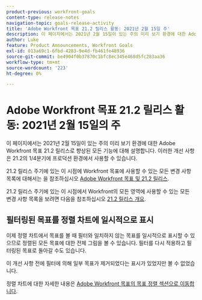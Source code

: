 ```yaml
---
product-previous: workfront-goals
content-type: release-notes
navigation-topic: goals-release-activity
title: 'Adobe Workfront 목표 21.2 릴리스 활동: 2021년 2월 15일 주'
description: 이 페이지에서는 2021년 2월 15일이 있는 주의 미리 보기 환경에 대한 Adobe Workfront 목표 21.2 릴리스로 향상된 모든 기능에 대해 설명합니다. 이러한 개선 사항은 21.2의 1/4분기에 프로덕션 환경에서 사용할 수 있습니다.
author: Luke
feature: Product Announcements, Workfront Goals
exl-id: 013a69c1-6fbd-4283-9e4d-fb461fe48936
source-git-commit: be4904f0b37870c1bfc8ec345e468d5fc283aa36
workflow-type: tm+mt
source-wordcount: '223'
ht-degree: 0%

---
```


# Adobe Workfront 목표 21.2 릴리스 활동: 2021년 2월 15일의 주

이 페이지에서는 2021년 2월 15일이 있는 주의 미리 보기 환경에 대한 Adobe Workfront 목표 21.2 릴리스로 향상된 모든 기능에 대해 설명합니다. 이러한 개선 사항은 21.2의 1/4분기에 프로덕션 환경에서 사용할 수 있습니다.

21.2 릴리스 주기에 있는 이 시점에 Workfront 목표에 사용할 수 있는 모든 변경 사항 목록에 대해서는 을 참조하십시오 [Adobe Workfront 목표 및 21.2 릴리스](../../../../product-announcements/product-releases/goals-release-activity/goals-21.2-release/goals-release-21-2.md).

21.2 릴리스 주기에 있는 이 시점에서 Workfront의 모든 영역에 사용할 수 있는 모든 변경 사항 목록을 보려면 다음을 참조하십시오 [21.2 릴리스 개요](../../../../product-announcements/product-releases/21.2-release-activity/21-2-release-overview.md).

## 필터링된 목표를 정렬 차트에 일시적으로 표시

이제 정렬 차트에서 목표를 볼 때 필터와 일치하지 않는 목표를 일시적으로 표시할 수 있으므로 정렬된 모든 목표에 대한 전체 그림을 볼 수 있습니다. 필터를 다시 적용하고 필터링된 목표로 돌아갈 수도 있습니다.

이 개선 사항 전에 필터에 의해 일부 목표가 제거되었다는 표시가 있었지만 볼 수 없었습니다.

정렬 차트에 대한 자세한 내용은 [Adobe Workfront 목표의 목표 정렬 섹션으로 이동합니다](../../../../workfront-goals/goal-alignment/navigate-goal-alignment-chart.md).

